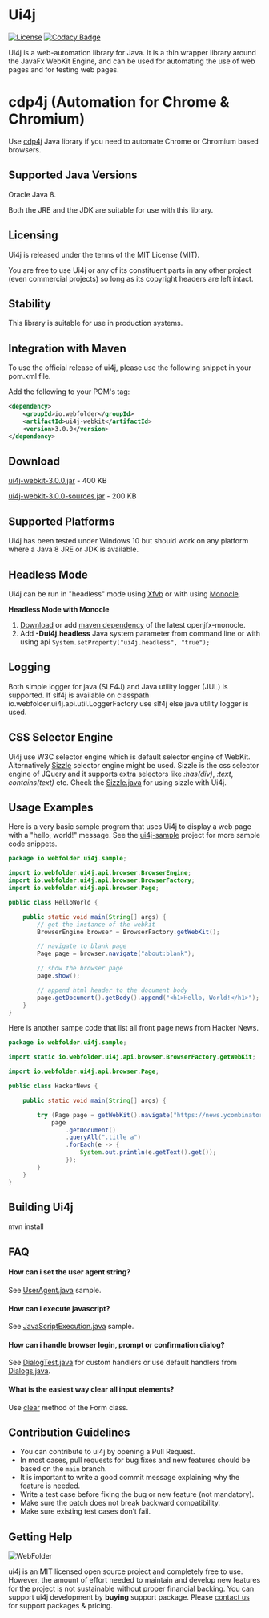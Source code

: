 Ui4j
====

[![License](http://img.shields.io/badge/license-MIT-blue.svg)](http://opensource.org/licenses/MIT) [![Codacy Badge](https://api.codacy.com/project/badge/Grade/3e29f77ded47488f9ae4a1f609def42f)](https://www.codacy.com/app/WebFolder/ui4j?utm_source=github.com&amp;utm_medium=referral&amp;utm_content=webfolderio/ui4j&amp;utm_campaign=Badge_Grade)

Ui4j is a web-automation library for Java. It is a thin wrapper library around the JavaFx WebKit Engine, and can be used for automating the use of web pages and for testing web pages.

cdp4j (Automation for Chrome & Chromium)
=============================
Use [cdp4j](https://github.com/webfolderio/cdp4j) Java library if you need to automate  Chrome or Chromium based browsers.

Supported Java Versions
-----------------------

Oracle Java 8.

Both the JRE and the JDK are suitable for use with this library.


Licensing
---------

Ui4j is released under the terms of the MIT License (MIT).

You are free to use Ui4j or any of its constituent parts in any other project (even commercial projects) so long as its copyright headers are left intact.

Stability
---------

This library is suitable for use in production systems.

Integration with Maven
----------------------

To use the official release of ui4j, please use the following snippet in your pom.xml file.

Add the following to your POM's <dependencies> tag:

```xml
<dependency>
    <groupId>io.webfolder</groupId>
    <artifactId>ui4j-webkit</artifactId>
    <version>3.0.0</version>
</dependency>
```

Download
--------
[ui4j-webkit-3.0.0.jar](https://search.maven.org/remotecontent?filepath=io/webfolder/ui4j-webkit/3.0.0/ui4j-webkit-3.0.0.jar) - 400 KB

[ui4j-webkit-3.0.0-sources.jar](https://search.maven.org/remotecontent?filepath=io/webfolder/ui4j-webkit/3.0.0/ui4j-webkit-3.0.0-sources.jar) - 200 KB


Supported Platforms
-------------------

Ui4j has been tested under Windows 10 but should work on any platform where a Java 8 JRE or JDK is available.


Headless Mode
-------------

Ui4j can be run in "headless" mode using [Xfvb](http://en.wikipedia.org/wiki/Xvfb) or with using [Monocle](https://wiki.openjdk.java.net/display/OpenJFX/Monocle).

**Headless Mode with Monocle**

1. [Download](https://search.maven.org/remotecontent?filepath=org/testfx/openjfx-monocle/8u76-b04/openjfx-monocle-8u76-b04.jar) or add [maven dependency](https://search.maven.org/#artifactdetails%7Corg.testfx%7Copenjfx-monocle%7C8u76-b04%7Cjar) of the latest openjfx-monocle.
2. Add **-Dui4j.headless** Java system parameter from command line or with using api ```System.setProperty("ui4j.headless", "true");```

Logging
-------
Both simple logger for java (SLF4J) and Java utility logger (JUL) is supported.
If slf4j is available on classpath io.webfolder.ui4j.api.util.LoggerFactory use slf4j else java utility logger is used.

CSS Selector Engine
-------------------
Ui4j use W3C selector engine which is default selector engine of WebKit. Alternatively [Sizzle](http://http://sizzlejs.com) selector engine might be used.
Sizzle is the css selector engine of JQuery and it supports extra selectors like _:has(div)_, _:text_, _contains(text)_ etc.
Check the [Sizzle.java](https://github.com/ui4j/ui4j/blob/master/ui4j-sample/src/main/java/com/ui4j/sample/Sizzle.java) for using sizzle with Ui4j.


Usage Examples
--------------

Here is a very basic sample program that uses Ui4j to display a web page with a "hello, world!" message. See the [ui4j-sample](https://github.com/ui4j/ui4j/tree/master/ui4j-sample/src/main/java/com/ui4j/sample) project for more sample code snippets.

```java
package io.webfolder.ui4j.sample;

import io.webfolder.ui4j.api.browser.BrowserEngine;
import io.webfolder.ui4j.api.browser.BrowserFactory;
import io.webfolder.ui4j.api.browser.Page;

public class HelloWorld {

    public static void main(String[] args) {
        // get the instance of the webkit
        BrowserEngine browser = BrowserFactory.getWebKit();

        // navigate to blank page
        Page page = browser.navigate("about:blank");

        // show the browser page
        page.show();

        // append html header to the document body
        page.getDocument().getBody().append("<h1>Hello, World!</h1>");
    }
}
```

Here is another sampe code that list all front page news from Hacker News.

```java
package io.webfolder.ui4j.sample;

import static io.webfolder.ui4j.api.browser.BrowserFactory.getWebKit;

import io.webfolder.ui4j.api.browser.Page;

public class HackerNews {

    public static void main(String[] args) {

        try (Page page = getWebKit().navigate("https://news.ycombinator.com")) {
            page
                .getDocument()
                .queryAll(".title a")
                .forEach(e -> {
                    System.out.println(e.getText().get());
                });
        }
    }
}
```

Building Ui4j
-------------
mvn install

FAQ
---

#### How can i set the user agent string?

See [UserAgent.java](https://github.com/ui4j/ui4j/blob/master/ui4j-sample/src/main/java/com/ui4j/sample/UserAgent.java) sample.

#### How can i execute javascript?

See [JavaScriptExecution.java](https://github.com/ui4j/ui4j/blob/master/ui4j-sample/src/main/java/com/ui4j/sample/JavaScriptExecution.java) sample.

#### How can i handle browser login, prompt or confirmation dialog?

See [DialogTest.java](https://github.com/ui4j/ui4j/blob/master/ui4j-webkit/src/test/java/com/ui4j/test/DialogTest.java) for custom handlers or
use default handlers from [Dialogs.java](https://github.com/ui4j/ui4j/blob/master/ui4j-api/src/main/java/com/ui4j/api/dialog/Dialogs.java).

#### What is the easiest way clear all input elements?

Use [clear](https://github.com/ui4j/ui4j/blob/master/ui4j-api/src/main/java/com/ui4j/api/dom/Form.java#L13) method of the Form class.

Contribution Guidelines
------------------------

* You can contribute to ui4j by opening a Pull Request.
* In most cases, pull requests for bug fixes and new features should be based on the `main` branch.
* It is important to write a good commit message explaining why the feature is needed.
* Write a test case before fixing the bug or new feature (not mandatory).
* Make sure the patch does not break backward compatibility.
* Make sure existing test cases don’t fail.

Getting Help
------------

![WebFolder](https://raw.githubusercontent.com/webfolderio/cdp4j/master/images/logo.png)

ui4j is an MIT licensed open source project and completely free to use. However, the amount of effort needed to maintain and develop new features for the project is not sustainable without proper financial backing. You can support ui4j development by 
**buying** support package. Please [contact us](https://webfolder.io/support) for support packages & pricing.

